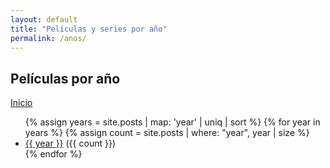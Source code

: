 ```yaml
---
layout: default
title: "Películas y series por año"
permalink: /anos/
---
```


<section class="posts">
  <div class="flex-row-between">
    <h1>Películas por año</h1>
    <a href="{{ site.url }}{{ site.baseurl }}"><i class="fa fa-home" aria-hidden="true"></i> Inicio</a>
  </div>

  <ul>
    {% assign years = site.posts | map: 'year' | uniq | sort %}
    {% for year in years %}
      {% assign count = site.posts | where: "year", year | size %}
      <li>
        <a href="{{ site.baseurl }}/year/{{ year }}/">{{ year }}</a> ({{ count }})
      </li>
    {% endfor %}
  </ul>
</section>